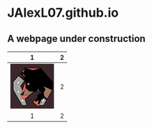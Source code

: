 # JAlexL07.github.io

## A webpage under construction

1 | 2 
:---: | :---:
![logo][img] | 2
1 | 2

[img]: https://github.com/JAlexL07/JAlexL07.github.io/blob/master/images/rinconada-racers.png "Logo"